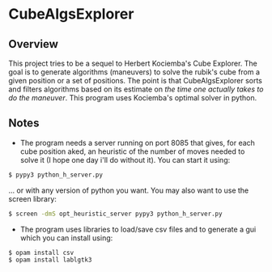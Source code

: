 # CubeAlgsExplorer
## Overview
This project tries to be a sequel to Herbert Kociemba's Cube Explorer. The goal is to generate algorithms (maneuvers) to solve the rubik's cube from a given position or a set of positions. The point is that CubeAlgsExplorer sorts and filters algorithms based on its estimate on *the time one actually takes to do the maneuver*. This program uses Kociemba's optimal solver in python.

## Notes
- The program needs a server running on port 8085 that gives, for each cube position aked, an heuristic of the number of moves needed to solve it (I hope one day i'll do without it). You can start it using:
```bash
$ pypy3 python_h_server.py
```
... or with any version of python you want. You may also want to use the screen library:
```bash
$ screen -dmS opt_heuristic_server pypy3 python_h_server.py
```
- The program uses libraries to load/save csv files and to generate a gui which you can install using:
```bash
$ opam install csv
$ opam install lablgtk3
```
